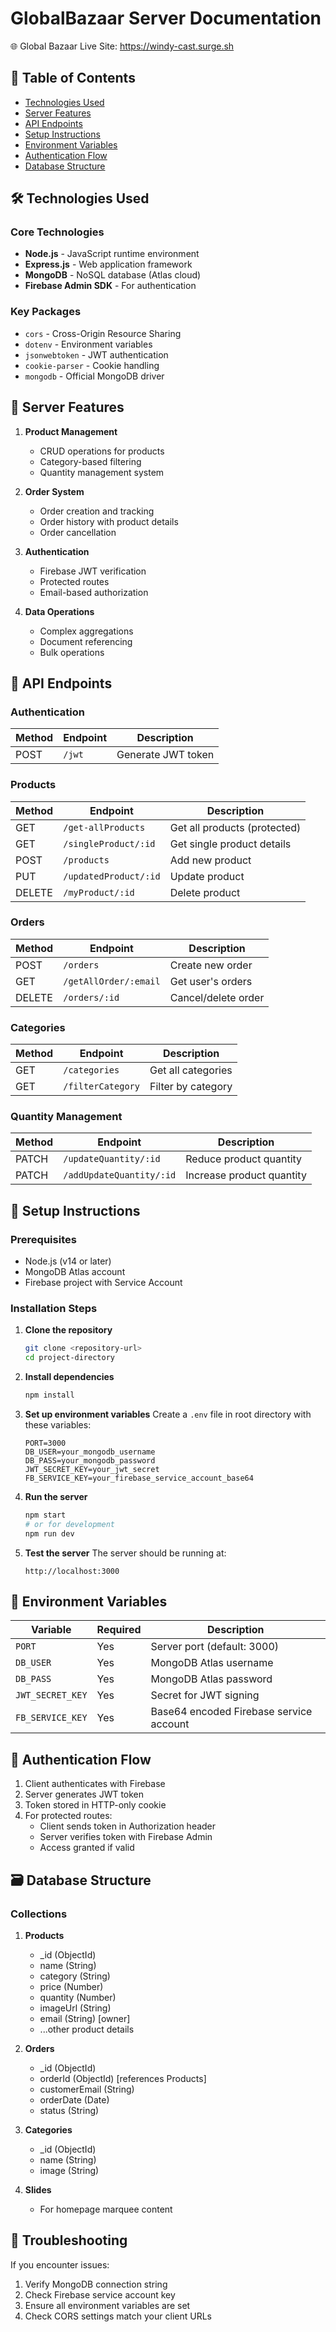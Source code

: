 # GlobalBazaar Server Documentation

🌐 Global Bazaar Live Site: https://windy-cast.surge.sh

## 📌 Table of Contents

- [Technologies Used](#-technologies-used)
- [Server Features](#-server-features)
- [API Endpoints](#-api-endpoints)
- [Setup Instructions](#-setup-instructions)
- [Environment Variables](#-environment-variables)
- [Authentication Flow](#-authentication-flow)
- [Database Structure](#-database-structure)

## 🛠 Technologies Used

### Core Technologies

- **Node.js** - JavaScript runtime environment
- **Express.js** - Web application framework
- **MongoDB** - NoSQL database (Atlas cloud)
- **Firebase Admin SDK** - For authentication

### Key Packages

- `cors` - Cross-Origin Resource Sharing
- `dotenv` - Environment variables
- `jsonwebtoken` - JWT authentication
- `cookie-parser` - Cookie handling
- `mongodb` - Official MongoDB driver

## 🌟 Server Features

1. **Product Management**

   - CRUD operations for products
   - Category-based filtering
   - Quantity management system

2. **Order System**

   - Order creation and tracking
   - Order history with product details
   - Order cancellation

3. **Authentication**

   - Firebase JWT verification
   - Protected routes
   - Email-based authorization

4. **Data Operations**
   - Complex aggregations
   - Document referencing
   - Bulk operations

## 📡 API Endpoints

### Authentication

| Method | Endpoint | Description        |
| ------ | -------- | ------------------ |
| POST   | `/jwt`   | Generate JWT token |

### Products

| Method | Endpoint              | Description                  |
| ------ | --------------------- | ---------------------------- |
| GET    | `/get-allProducts`    | Get all products (protected) |
| GET    | `/singleProduct/:id`  | Get single product details   |
| POST   | `/products`           | Add new product              |
| PUT    | `/updatedProduct/:id` | Update product               |
| DELETE | `/myProduct/:id`      | Delete product               |

### Orders

| Method | Endpoint              | Description         |
| ------ | --------------------- | ------------------- |
| POST   | `/orders`             | Create new order    |
| GET    | `/getAllOrder/:email` | Get user's orders   |
| DELETE | `/orders/:id`         | Cancel/delete order |

### Categories

| Method | Endpoint          | Description        |
| ------ | ----------------- | ------------------ |
| GET    | `/categories`     | Get all categories |
| GET    | `/filterCategory` | Filter by category |

### Quantity Management

| Method | Endpoint                 | Description               |
| ------ | ------------------------ | ------------------------- |
| PATCH  | `/updateQuantity/:id`    | Reduce product quantity   |
| PATCH  | `/addUpdateQuantity/:id` | Increase product quantity |

## 🚀 Setup Instructions

### Prerequisites

- Node.js (v14 or later)
- MongoDB Atlas account
- Firebase project with Service Account

### Installation Steps

1. **Clone the repository**

   ```bash
   git clone <repository-url>
   cd project-directory
   ```

2. **Install dependencies**

   ```bash
   npm install
   ```

3. **Set up environment variables** Create a `.env` file in root directory with
   these variables:

   ```
   PORT=3000
   DB_USER=your_mongodb_username
   DB_PASS=your_mongodb_password
   JWT_SECRET_KEY=your_jwt_secret
   FB_SERVICE_KEY=your_firebase_service_account_base64
   ```

4. **Run the server**

   ```bash
   npm start
   # or for development
   npm run dev
   ```

5. **Test the server** The server should be running at:
   ```
   http://localhost:3000
   ```

## 🔐 Environment Variables

| Variable         | Required | Description                             |
| ---------------- | -------- | --------------------------------------- |
| `PORT`           | Yes      | Server port (default: 3000)             |
| `DB_USER`        | Yes      | MongoDB Atlas username                  |
| `DB_PASS`        | Yes      | MongoDB Atlas password                  |
| `JWT_SECRET_KEY` | Yes      | Secret for JWT signing                  |
| `FB_SERVICE_KEY` | Yes      | Base64 encoded Firebase service account |

## 🔄 Authentication Flow

1. Client authenticates with Firebase
2. Server generates JWT token
3. Token stored in HTTP-only cookie
4. For protected routes:
   - Client sends token in Authorization header
   - Server verifies token with Firebase Admin
   - Access granted if valid

## 🗃 Database Structure

### Collections

1. **Products**

   - \_id (ObjectId)
   - name (String)
   - category (String)
   - price (Number)
   - quantity (Number)
   - imageUrl (String)
   - email (String) [owner]
   - ...other product details

2. **Orders**

   - \_id (ObjectId)
   - orderId (ObjectId) [references Products]
   - customerEmail (String)
   - orderDate (Date)
   - status (String)

3. **Categories**

   - \_id (ObjectId)
   - name (String)
   - image (String)

4. **Slides**
   - For homepage marquee content

## 🚨 Troubleshooting

If you encounter issues:

1. Verify MongoDB connection string
2. Check Firebase service account key
3. Ensure all environment variables are set
4. Check CORS settings match your client URLs
